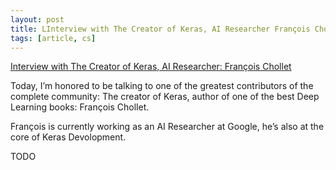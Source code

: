 ```yaml
---
layout: post
title: LInterview with The Creator of Keras, AI Researcher François Chollet
tags: [article, cs]
---
```


[Interview with The Creator of Keras, AI Researcher: François Chollet](https://hackernoon.com/interview-with-the-creator-of-keras-ai-researcher-fran%C3%A7ois-chollet-823cf1099b7c)

Today, I’m honored to be talking to one of the greatest contributors of the complete community: The creator of Keras, author of one of the best Deep Learning books: François Chollet.

François is currently working as an AI Researcher at Google, he’s also at the core of Keras Devolopment.
<!--more-->

TODO